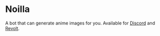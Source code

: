 # Noilla

A bot that can generate anime images for you. Available for [Discord](https://discord.com) and [Revolt](https://revolt.chat).
